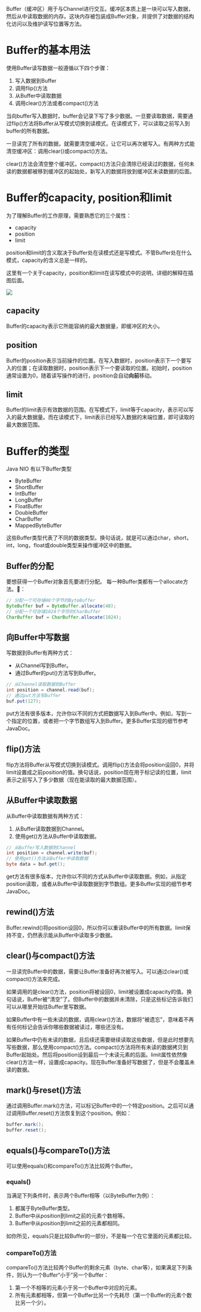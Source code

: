 Buffer（缓冲区）用于与Channel进行交互。缓冲区本质上是一块可以写入数据，然后从中读取数据的内存。这块内存被包装成Buffer对象，并提供了对数据的结构化访问以及维护读写位置等方法。

# Buffer的基本用法
使用Buffer读写数据一般遵循以下四个步骤：
1. 写入数据到Buffer
2. 调用flip()方法
3. 从Buffer中读取数据
4. 调用clear()方法或者compact()方法

当向buffer写入数据时，buffer会记录下写了多少数据。一旦要读取数据，需要通过flip()方法将Buffer从写模式切换到读模式。在读模式下，可以读取之前写入到buffer的所有数据。

一旦读完了所有的数据，就需要清空缓冲区，让它可以再次被写入。有两种方式能清空缓冲区：调用clear()或compact()方法。

clear()方法会清空整个缓冲区。compact()方法只会清除已经读过的数据，任何未读的数据都被移到缓冲区的起始处，新写入的数据将放到缓冲区未读数据的后面。

# Buffer的capacity, position和limit
为了理解Buffer的工作原理，需要熟悉它的三个属性：
- capacity
- position
- limit

position和limit的含义取决于Buffer处在读模式还是写模式。不管Buffer处在什么模式，capacity的含义总是一样的。

这里有一个关于capacity，position和limit在读写模式中的说明，详细的解释在插图后面。

![](../image/Java/JavaNIO/Buffer.png)

## capacity
Buffer的capacity表示它所能容纳的最大数据量，即缓冲区的大小。
## position
Buffer的position表示当前操作的位置。在写入数据时，position表示下一个要写入的位置；在读取数据时，position表示下一个要读取的位置。初始时，position通常设置为0，随着读写操作的进行，position会自动**向前**移动。
## limit
Buffer的limit表示有效数据的范围。在写模式下，limit等于capacity，表示可以写入的最大数据量。而在读模式下，limit表示已经写入数据的末端位置，即可读取的最大数据范围。

# Buffer的类型
Java NIO 有以下Buffer类型
- ByteBuffer
- ShortBuffer
- IntBuffer
- LongBuffer
- FloatBuffer
- DoubleBuffer
- CharBuffer
- MappedByteBuffer

这些Buffer类型代表了不同的数据类型。换句话说，就是可以通过char，short，int，long，float或double类型来操作缓冲区中的数据。

## Buffer的分配
要想获得一个Buffer对象首先要进行分配。 每一种Buffer类都有一个allocate方法。🌰：
```java
// 分配一个可存储48个字节的ByteBuffer
ByteBuffer buf = ByteBuffer.allocate(48);
// 分配一个可存储1024个字符的CharBuffer
CharBuffer buf = CharBuffer.allocate(1024);
```

## 向Buffer中写数据
写数据到Buffer有两种方式：
- 从Channel写到Buffer。
- 通过Buffer的put()方法写到Buffer。

```java
// 从Channel读取数据到Buffer
int position = channel.read(buf);
// 通过put方法写Buffer
buf.put(127);
```
put方法有很多版本，允许你以不同的方式把数据写入到Buffer中。例如，写到一个指定的位置，或者把一个字节数组写入到Buffer。更多Buffer实现的细节参考JavaDoc。

## flip()方法
flip方法将Buffer从写模式切换到读模式。调用flip()方法会将position设回0，并将limit设置成之前position的值。换句话说，position现在用于标记读的位置，limit表示之前写入了多少数据（现在能读取的最大数据范围）。

## 从Buffer中读取数据
从Buffer中读取数据有两种方式：
1. 从Buffer读取数据到Channel。
2. 使用get()方法从Buffer中读取数据。

```java
// 从Buffer写入数据到Channel
int position = channel.write(buf);
// 使用get()方法从Buffer中读取数据
byte data = buf.get();
```
get方法有很多版本，允许你以不同的方式从Buffer中读取数据。例如，从指定position读取，或者从Buffer中读取数据到字节数组。更多Buffer实现的细节参考JavaDoc。

## rewind()方法
Buffer.rewind()将position设回0，所以你可以重读Buffer中的所有数据。limit保持不变，仍然表示能从Buffer中读取多少数据。

## clear()与compact()方法
一旦读完Buffer中的数据，需要让Buffer准备好再次被写入。可以通过clear()或compact()方法来完成。

如果调用的是clear()方法，position将被设回0，limit被设置成capacity的值。换句话说，Buffer被“清空”了。但Buffer中的数据并未清除，只是这些标记告诉我们可以从哪里开始往Buffer里写数据。

如果Buffer中有一些未读的数据，调用clear()方法，数据将“被遗忘”，意味着不再有任何标记会告诉你哪些数据被读过，哪些还没有。

如果Buffer中仍有未读的数据，且后续还需要继续读取这些数据，但是此时想要先写些数据，那么使用compact()方法。compact()方法将所有未读的数据拷贝到Buffer起始处。然后将position设到最后一个未读元素的后面。limit属性依然像clear()方法一样，设置成capacity。现在Buffer准备好写数据了，但是不会覆盖未读的数据。

## mark()与reset()方法
通过调用Buffer.mark()方法，可以标记Buffer中的一个特定position。之后可以通过调用Buffer.reset()方法恢复到这个position。例如：
```java
buffer.mark();
buffer.reset();
```

## equals()与compareTo()方法
可以使用equals()和compareTo()方法比较两个Buffer。

### equals()
当满足下列条件时，表示两个Buffer相等（以ByteBuffer为例）：
1. 都属于ByteBuffer类型。
2. Buffer中从position到limit之前的元素个数相等。
3. Buffer中从position到limit之前的元素都相同。

如你所见，equals只是比较Buffer的一部分，不是每一个在它里面的元素都比较。

### compareTo()方法
compareTo()方法比较两个Buffer的剩余元素（byte、char等），如果满足下列条件，则认为一个Buffer“小于”另一个Buffer：
1. 第一个不相等的元素小于另一个Buffer中对应的元素。
2. 所有元素都相等，但第一个Buffer比另一个先耗尽（第一个Buffer的元素个数比另一个少）。

        
